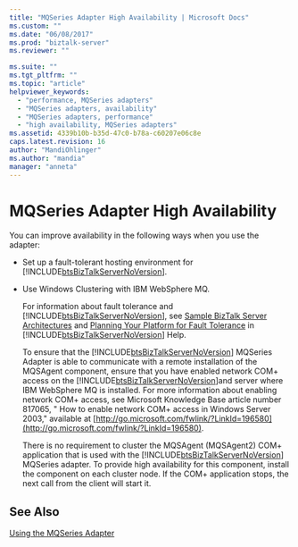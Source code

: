 ```yaml
---
title: "MQSeries Adapter High Availability | Microsoft Docs"
ms.custom: ""
ms.date: "06/08/2017"
ms.prod: "biztalk-server"
ms.reviewer: ""

ms.suite: ""
ms.tgt_pltfrm: ""
ms.topic: "article"
helpviewer_keywords: 
  - "performance, MQSeries adapters"
  - "MQSeries adapters, availability"
  - "MQSeries adapters, performance"
  - "high availability, MQSeries adapters"
ms.assetid: 4339b10b-b35d-47c0-b78a-c60207e06c8e
caps.latest.revision: 16
author: "MandiOhlinger"
ms.author: "mandia"
manager: "anneta"
---
```

# MQSeries Adapter High Availability
You can improve availability in the following ways when you use the adapter:  
  
- Set up a fault-tolerant hosting environment for [!INCLUDE[btsBizTalkServerNoVersion](../includes/btsbiztalkservernoversion-md.md)].  
  
- Use Windows Clustering with IBM WebSphere MQ.  
  
  For information about fault tolerance and [!INCLUDE[btsBizTalkServerNoVersion](../includes/btsbiztalkservernoversion-md.md)], see [Sample BizTalk Server Architectures](../core/sample-biztalk-server-architectures.md) and [Planning Your Platform for Fault Tolerance](../core/planning-your-platform-for-fault-tolerance.md) in [!INCLUDE[btsBizTalkServerNoVersion](../includes/btsbiztalkservernoversion-md.md)] Help.  
  
  To ensure that the [!INCLUDE[btsBizTalkServerNoVersion](../includes/btsbiztalkservernoversion-md.md)] MQSeries Adapter is able to communicate with a remote installation of the MQSAgent component, ensure that you have enabled network COM+ access on the [!INCLUDE[btsBizTalkServerNoVersion](../includes/btsbiztalkservernoversion-md.md)]and server where IBM WebSphere MQ is installed. For more information about enabling network COM+ access, see Microsoft Knowledge Base article number 817065, " How to enable network COM+ access in Windows Server 2003," available at [http://go.microsoft.com/fwlink/?LinkId=196580](http://go.microsoft.com/fwlink/?LinkId=196580).  
  
  There is no requirement to cluster the MQSAgent (MQSAgent2) COM+ application that is used with the [!INCLUDE[btsBizTalkServerNoVersion](../includes/btsbiztalkservernoversion-md.md)] MQSeries adapter. To provide high availability for this component, install the component on each cluster node. If the COM+ application stops, the next call from the client will start it.  
  
## See Also  
 [Using the MQSeries Adapter](../core/using-the-mqseries-adapter.md)